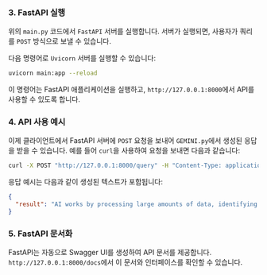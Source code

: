 ### 3. FastAPI 실행

위의 `main.py` 코드에서 `FastAPI` 서버를 실행합니다. 서버가 실행되면, 사용자가 쿼리를 `POST` 방식으로 보낼 수 있습니다.

다음 명령어로 `Uvicorn` 서버를 실행할 수 있습니다:

```bash
uvicorn main:app --reload
```

이 명령어는 FastAPI 애플리케이션을 실행하고, `http://127.0.0.1:8000`에서 API를 사용할 수 있도록 합니다.

### 4. API 사용 예시

이제 클라이언트에서 FastAPI 서버에 `POST` 요청을 보내어 `GEMINI.py`에서 생성된 응답을 받을 수 있습니다. 예를 들어 `curl`을 사용하여 요청을 보내면 다음과 같습니다:

```bash
curl -X POST "http://127.0.0.1:8000/query" -H "Content-Type: application/json" -d '{"query": "Explain how AI works"}'
```

응답 예시는 다음과 같이 생성된 텍스트가 포함됩니다:

```json
{
  "result": "AI works by processing large amounts of data, identifying patterns, and making predictions or decisions based on those patterns..."
}
```

### 5. FastAPI 문서화

FastAPI는 자동으로 Swagger UI를 생성하여 API 문서를 제공합니다. `http://127.0.0.1:8000/docs`에서 이 문서와 인터페이스를 확인할 수 있습니다.